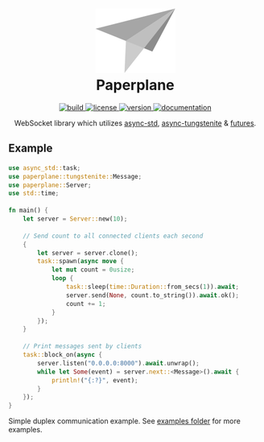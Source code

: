 <div align="center">
    <h1>
        <img alt="logo" src="./logo/logo.svg" />
        <br />
        Paperplane
    </h1>
    <a href="https://gitlab.com/rasmusmerzin/paperplane/-/commits/master">
        <img alt="build" src="https://img.shields.io/gitlab/pipeline/rasmusmerzin/paperplane/master" />
    </a>
    <a href="https://crates.io/crates/paperplane">
        <img alt="license" src="https://img.shields.io/crates/l/paperplane" />
    </a>
    <a href="https://crates.io/crates/paperplane">
        <img alt="version" src="https://img.shields.io/crates/v/paperplane" />
    </a>
    <a href="https://docs.rs/paperplane">
        <img alt="documentation" src="https://img.shields.io/badge/docs.rs-paperplane-blue"/>
    </a>
    <p>
        WebSocket library which utilizes
        <a href="https://crates.io/crates/async-std">async-std</a>,
        <a href="https://crates.io/crates/async-tungstenite">async-tungstenite</a> &
        <a href="https://crates.io/crates/futures">futures</a>.
        <br />
    </p>
</div>

## Example

```rust
use async_std::task;
use paperplane::tungstenite::Message;
use paperplane::Server;
use std::time;

fn main() {
    let server = Server::new(10);

    // Send count to all connected clients each second
    {
        let server = server.clone();
        task::spawn(async move {
            let mut count = 0usize;
            loop {
                task::sleep(time::Duration::from_secs(1)).await;
                server.send(None, count.to_string()).await.ok();
                count += 1;
            }
        });
    }

    // Print messages sent by clients
    task::block_on(async {
        server.listen("0.0.0.0:8000").await.unwrap();
        while let Some(event) = server.next::<Message>().await {
            println!("{:?}", event);
        }
    });
}
```

Simple duplex communication example.
See [examples folder](./examples) for more examples.
